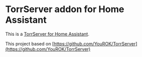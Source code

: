 # TorrServer addon for Home Assistant

This is a [TorrServer for Home Assistant](https://github.com/zamarawka/hassio-torrserver).

This project based on [https://github.com/YouROK/TorrServer](https://github.com/YouROK/TorrServer)
